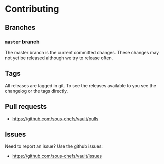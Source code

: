 # Contributing

## Branches

### `master` branch

The master branch is the current committed changes. These changes may not yet be released although we try to release often.

## Tags

All releases are tagged in git. To see the releases available to you see the changelog or the tags directly.

## Pull requests

- <https://github.com/sous-chefs/vault/pulls>

## Issues

Need to report an issue? Use the github issues:

- <https://github.com/sous-chefs/vault/issues>
